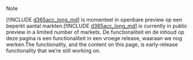 > [!NOTE]
> <span data-ttu-id="fabb3-101">[!INCLUDE [d365acc_long_md](d365acc_long_md.md)] is momenteel in openbare preview op een beperkt aantal markten.</span><span class="sxs-lookup"><span data-stu-id="fabb3-101">[!INCLUDE [d365acc_long_md](d365acc_long_md.md)] is currently in public preview in a limited number of markets.</span></span> <span data-ttu-id="fabb3-102">De functionaliteit en de inhoud op deze pagina is een functionaliteit in een vroege release, waaraan we nog werken.</span><span class="sxs-lookup"><span data-stu-id="fabb3-102">The functionality, and the content on this page, is early-release functionality that we’re still working on.</span></span>
